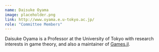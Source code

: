 ```yaml
---
name: Daisuke Oyama
image: placeholder.png
link: http://www.oyama.e.u-tokyo.ac.jp/
role: "Committee Members"
---
```

Daisuke Oyama is a Professor at the University of Tokyo with research interests in game theory, and also a maintainer of [Games.jl](https://github.com/QuantEcon/Games.jl).
